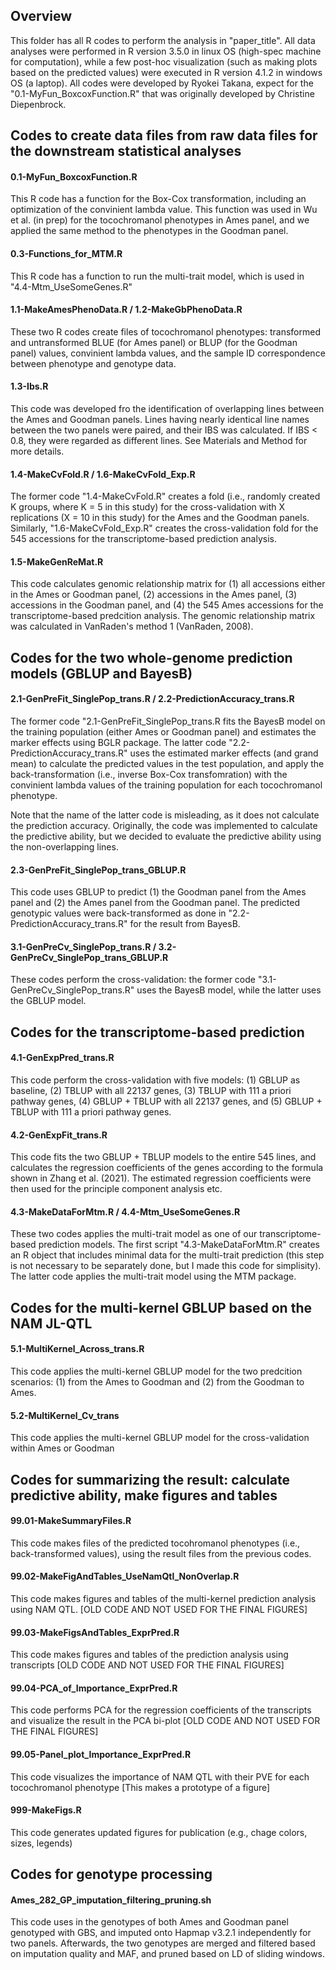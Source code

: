 ## Overview 
This folder has all R codes to perform the analysis in "paper_title". All data analyses were performed in R version 3.5.0 in linux OS (high-spec machine for computation), while a few post-hoc visualization (such as making plots based on the predicted values) were executed in R version 4.1.2 in windows OS (a laptop). All codes were developed by Ryokei Takana, expect for the "0.1-MyFun_BoxcoxFunction.R" that was originally developed by Christine Diepenbrock. 

## Codes to create data files from raw data files for the downstream statistical analyses
#### 0.1-MyFun_BoxcoxFunction.R
This R code has a function for the Box-Cox transformation, including an optimization of the convinient lambda value. This function was used in Wu et al. (in prep) for the tocochromanol phenotypes in Ames panel, and we applied the same method to the phenotypes in the Goodman panel.

#### 0.3-Functions_for_MTM.R
This R code has a function to run the multi-trait model, which is used in "4.4-Mtm_UseSomeGenes.R"

#### 1.1-MakeAmesPhenoData.R / 1.2-MakeGbPhenoData.R
These two R codes create files of tocochromanol phenotypes: transformed and untransformed BLUE (for Ames panel) or BLUP (for the Goodman panel) values, convinient lambda values, and the sample ID correspondence between phenotype and genotype data.

#### 1.3-Ibs.R
This code was developed fro the identification of overlapping lines between the Ames and Goodman panels. Lines having nearly identical line names between the two panels were paired, and their IBS was calculated. If IBS < 0.8, they were regarded as different lines. See Materials and Method for more details.

#### 1.4-MakeCvFold.R / 1.6-MakeCvFold_Exp.R
The former code "1.4-MakeCvFold.R" creates a fold (i.e., randomly created K groups, where K = 5 in this study) for the cross-validation with X replications (X = 10 in this study) for the Ames and the Goodman panels. Similarly, "1.6-MakeCvFold_Exp.R" creates the cross-validation fold for the 545 accessions for the transcriptome-based prediction analysis.

#### 1.5-MakeGenReMat.R
This code calculates genomic relationship matrix for (1) all accessions either in the Ames or Goodman panel, (2) accessions in the Ames panel, (3) accessions in the Goodman panel, and (4) the 545 Ames accessions for the transcriptome-based predcition analysis. The genomic relationship matrix was calculated in VanRaden's method 1 (VanRaden, 2008).


## Codes for the two whole-genome prediction models (GBLUP and BayesB)
#### 2.1-GenPreFit_SinglePop_trans.R / 2.2-PredictionAccuracy_trans.R
The former code "2.1-GenPreFit_SinglePop_trans.R fits the BayesB model on the training population (either Ames or Goodman panel) and estimates the marker effects using BGLR package. The latter code "2.2-PredictionAccuracy_trans.R" uses the estimated marker effects (and grand mean) to calculate the predicted values in the test population, and apply the back-transformation (i.e., inverse Box-Cox transfomration) with the convinient lambda values of the training population for each tocochromanol phenotype.

Note that the name of the latter code is misleading, as it does not calculate the prediction accuracy. Originally, the code was implemented to calculate the predictive ability, but we decided to evaluate the predictive ability using the non-overlapping lines.

#### 2.3-GenPreFit_SinglePop_trans_GBLUP.R
This code uses GBLUP to predict (1) the Goodman panel from the Ames panel and (2) the Ames panel from the Goodman panel. The predicted genotypic values were back-transformed as done in "2.2-PredictionAccuracy_trans.R" for the result from BayesB.

#### 3.1-GenPreCv_SinglePop_trans.R / 3.2-GenPreCv_SinglePop_trans_GBLUP.R
These codes perform the cross-validation: the former code "3.1-GenPreCv_SinglePop_trans.R" uses the BayesB model, while the latter uses the GBLUP model.


## Codes for the transcriptome-based prediction
#### 4.1-GenExpPred_trans.R
This code perform the cross-validation with five models: (1) GBLUP as baseline, (2) TBLUP with all 22137 genes, (3) TBLUP with 111 a priori pathway genes, (4) GBLUP + TBLUP with all 22137 genes, and (5) GBLUP + TBLUP with 111 a priori pathway genes. 

#### 4.2-GenExpFit_trans.R
This code fits the two GBLUP + TBLUP models to the entire 545 lines, and calculates the regression coefficients of the genes according to the formula shown in Zhang et al. (2021). The estimated regression coefficients were then used for the principle component analysis etc.

#### 4.3-MakeDataForMtm.R / 4.4-Mtm_UseSomeGenes.R
These two codes applies the multi-trait model as one of our transcriptome-based prediction models. The first script "4.3-MakeDataForMtm.R" creates an R object that includes minimal data for the multi-trait prediction (this step is not necessary to be separately done, but I made this code for simplisity). The latter code applies the multi-trait model using the MTM package.


## Codes for the multi-kernel GBLUP based on the NAM JL-QTL
#### 5.1-MultiKernel_Across_trans.R
This code applies the multi-kernel GBLUP model for the two predcition scenarios: (1) from the Ames to Goodman and (2) from the Goodman to Ames. 

#### 5.2-MultiKernel_Cv_trans
This code applies the multi-kernel GBLUP model for the cross-validation within Ames or Goodman


## Codes for summarizing the result: calculate predictive ability, make figures and tables
#### 99.01-MakeSummaryFiles.R
This code makes files of the predicted tocohromanol phenotypes (i.e., back-transformed values), using the result files from the previous codes. 

#### 99.02-MakeFigAndTables_UseNamQtl_NonOverlap.R
This code makes figures and tables of the multi-kernel prediction analysis using NAM QTL. [OLD CODE AND NOT USED FOR THE FINAL FIGURES]

#### 99.03-MakeFigsAndTables_ExprPred.R
This code makes figures and tables of the prediction analysis using transcripts [OLD CODE AND NOT USED FOR THE FINAL FIGURES]

#### 99.04-PCA_of_Importance_ExprPred.R
This code performs PCA for the regression coefficients of the transcripts and visualize the result in the PCA bi-plot [OLD CODE AND NOT USED FOR THE FINAL FIGURES]

#### 99.05-Panel_plot_Importance_ExprPred.R
This code visualizes the importance of NAM QTL with their PVE for each tocochromanol phenotype [This makes a prototype of a figure]

#### 999-MakeFigs.R
This code generates updated figures for publication (e.g., chage colors, sizes, legends)

## Codes for genotype processing
#### Ames_282_GP_imputation_filtering_pruning.sh
This code uses in the genotypes of both Ames and Goodman panel genotyped with GBS, and imputed onto Hapmap v3.2.1 independently for two panels. Afterwards, the two genotypes are merged and filtered based on imputation quality and MAF, and pruned based on LD of sliding windows.

